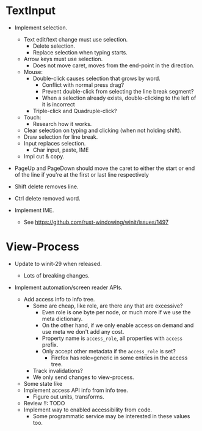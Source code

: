 # TextInput
* Implement selection.
    - Text edit/text change must use selection.
        - Delete selection.
        - Replace selection when typing starts.
    - Arrow keys must use selection.
        - Does not move caret, moves from the end-point in the direction.
    - Mouse:
        - Double-click causes selection that grows by word.
            - Conflict with normal press drag?
            - Prevent double-click from selecting the line break segment?
            - When a selection already exists, double-clicking to the left of it is incorrect
        - Triple-click and Quadruple-click?
    - Touch:
        - Research how it works.
    - Clear selection on typing and clicking (when not holding shift).
    - Draw selection for line break.
    - Input replaces selection.
        - Char input, paste, IME
    - Impl cut & copy.

* PageUp and PageDown should move the caret to either the start or end of the line if you're at the first or last line respectively
* Shift delete removes line.
* Ctrl delete removed word.

* Implement IME.
    - See https://github.com/rust-windowing/winit/issues/1497

# View-Process

* Update to winit-29 when released.
    - Lots of breaking changes.

* Implement automation/screen reader APIs.
    - Add access info to info tree.
        - Some are cheap, like role, are there any that are excessive?
            - Even role is one byte per node, or much more if we use the meta dictionary.
            - On the other hand, if we only enable access on demand and use meta we don't add any cost.
            - Property name is `access_role`, all properties with `access` prefix.
            - Only accept other metadata if the `access_role` is set?
                - Firefox has role=generic in some entries in the access tree.
        - Track invalidations?
        - We only send changes to view-process.
    - Some state like
    - Implement access API info from info tree.
        - Figure out units, transforms.
    - Review !!: TODO
    - Implement way to enabled accessibility from code.
        - Some programmatic service may be interested in these values too.